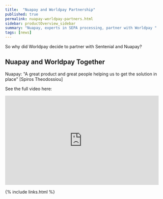 ```yaml
---
title:  "Nuapay and Worldpay Partnership"
published: true
permalink: nuapay-worldpay-partners.html
sidebar: productOverview_sidebar
summary: "Nuapay, experts in SEPA processing, partner with Worldpay "
tags: [news]
---
```


So why did Worldpay decide to partner with Sentenial and Nuapay?

## Nuapay and Worldpay Together

Nuapay: "A great product and great people helping us to get the solution in place" [Spiros Theodossiou]

See the full video here:


<iframe src="https://player.vimeo.com/video/281971368?app_id=122963" width="500" height="290" frameBorder ="0" webkitallowfullscreen mozallowfullscreen allowfullscreen></iframe>




{% include links.html %}
